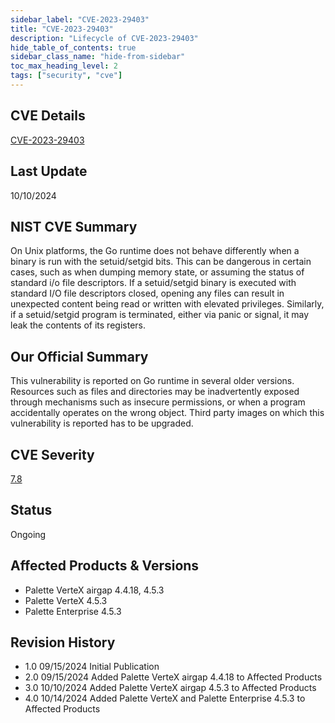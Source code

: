 ```yaml
---
sidebar_label: "CVE-2023-29403"
title: "CVE-2023-29403"
description: "Lifecycle of CVE-2023-29403"
hide_table_of_contents: true
sidebar_class_name: "hide-from-sidebar"
toc_max_heading_level: 2
tags: ["security", "cve"]
---
```


## CVE Details

[CVE-2023-29403](https://nvd.nist.gov/vuln/detail/CVE-2023-29403)

## Last Update

10/10/2024

## NIST CVE Summary

On Unix platforms, the Go runtime does not behave differently when a binary is run with the setuid/setgid bits. This can
be dangerous in certain cases, such as when dumping memory state, or assuming the status of standard i/o file
descriptors. If a setuid/setgid binary is executed with standard I/O file descriptors closed, opening any files can
result in unexpected content being read or written with elevated privileges. Similarly, if a setuid/setgid program is
terminated, either via panic or signal, it may leak the contents of its registers.

## Our Official Summary

This vulnerability is reported on Go runtime in several older versions. Resources such as files and directories may be
inadvertently exposed through mechanisms such as insecure permissions, or when a program accidentally operates on the
wrong object. Third party images on which this vulnerability is reported has to be upgraded.

## CVE Severity

[7.8](https://nvd.nist.gov/vuln/detail/CVE-2023-29403)

## Status

Ongoing

## Affected Products & Versions

- Palette VerteX airgap 4.4.18, 4.5.3
- Palette VerteX 4.5.3
- Palette Enterprise 4.5.3

## Revision History

- 1.0 09/15/2024 Initial Publication
- 2.0 09/15/2024 Added Palette VerteX airgap 4.4.18 to Affected Products
- 3.0 10/10/2024 Added Palette VerteX airgap 4.5.3 to Affected Products
- 4.0 10/14/2024 Added Palette VerteX and Palette Enterprise 4.5.3 to Affected Products
